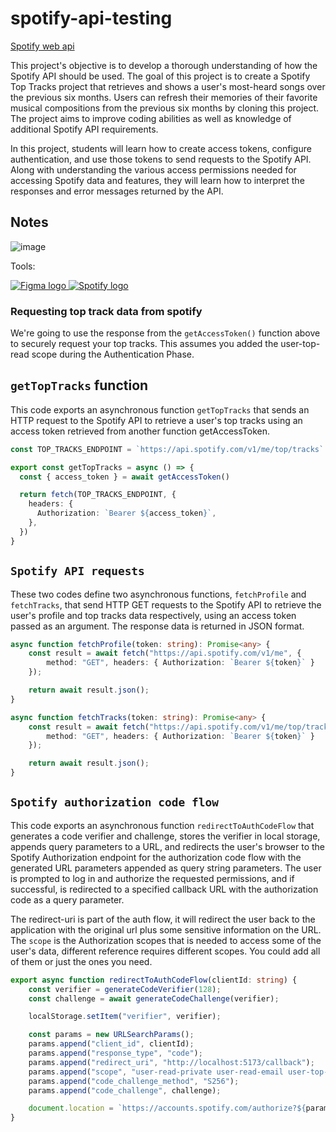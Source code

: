 # spotify-api-testing

[Spotify web api](https://developer.spotify.com/documentation/web-api)

This project's objective is to develop a thorough understanding of how the Spotify API should be used. The goal of this project is to create a Spotify Top Tracks project that retrieves and shows a user's most-heard songs over the previous six months. Users can refresh their memories of their favorite musical compositions from the previous six months by cloning this project. The project aims to improve coding abilities as well as knowledge of additional Spotify API requirements.

In this project, students will learn how to create access tokens, configure authentication, and use those tokens to send requests to the Spotify API. Along with understanding the various access permissions needed for accessing Spotify data and features, they will learn how to interpret the responses and error messages returned by the API.

## Notes
![image](https://user-images.githubusercontent.com/66978846/232624859-5c8a8e89-8648-47fa-8f76-f8ae38ba6494.png)

Tools:

  <a href="">
    <img src="https://img.shields.io/badge/Figma-F24E1E?style=for-the-badge&logo=figma&logoColor=white" alt="Figma logo">
  </a>
  <a href="">
    <img src="https://img.shields.io/badge/Spotify-1ED760?&style=for-the-badge&logo=spotify&logoColor=white" alt="Spotify logo">
  </a>



### Requesting top track data from spotify

We're going to use the response from the `getAccessToken()` function above to securely request your top tracks. This assumes you added the user-top-read scope during the Authentication Phase.

## `getTopTracks` function
This code exports an asynchronous function `getTopTracks` that sends an HTTP request to the Spotify API to retrieve a user's top tracks using an access token retrieved from another function getAccessToken.

```typescript
const TOP_TRACKS_ENDPOINT = `https://api.spotify.com/v1/me/top/tracks`

export const getTopTracks = async () => {
  const { access_token } = await getAccessToken()

  return fetch(TOP_TRACKS_ENDPOINT, {
    headers: {
      Authorization: `Bearer ${access_token}`,
    },
  })
}
```
## `Spotify API requests`
These two codes define two asynchronous functions, `fetchProfile` and `fetchTracks`, that send HTTP GET requests to the Spotify API to retrieve the user's profile and top tracks data respectively, using an access token passed as an argument. The response data is returned in JSON format.

```typescript
async function fetchProfile(token: string): Promise<any> {
    const result = await fetch("https://api.spotify.com/v1/me", {
        method: "GET", headers: { Authorization: `Bearer ${token}` }
    });

    return await result.json();
}

async function fetchTracks(token: string): Promise<any> {
    const result = await fetch("https://api.spotify.com/v1/me/top/tracks", {
        method: "GET", headers: { Authorization: `Bearer ${token}` }
    });

    return await result.json();
}
```
## `Spotify authorization code flow`
This code exports an asynchronous function `redirectToAuthCodeFlow` that generates a code verifier and challenge, stores the verifier in local storage, appends query parameters to a URL, and redirects the user's browser to the Spotify Authorization endpoint for the authorization code flow with the generated URL parameters appended as query string parameters. The user is prompted to log in and authorize the requested permissions, and if successful, is redirected to a specified callback URL with the authorization code as a query parameter.

The redirect-uri is part of the auth flow, it will redirect the user back to the application with the original url plus some sensitive information on the URL. The `scope` is the Authorization scopes that is needed to access some of the user's data, different reference requires different scopes. You could add all of them or just the ones you need. 

```typescript
export async function redirectToAuthCodeFlow(clientId: string) {
    const verifier = generateCodeVerifier(128);
    const challenge = await generateCodeChallenge(verifier);

    localStorage.setItem("verifier", verifier);

    const params = new URLSearchParams();
    params.append("client_id", clientId);
    params.append("response_type", "code");
    params.append("redirect_uri", "http://localhost:5173/callback");
    params.append("scope", "user-read-private user-read-email user-top-read");
    params.append("code_challenge_method", "S256");
    params.append("code_challenge", challenge);

    document.location = `https://accounts.spotify.com/authorize?${params.toString()}`;
}
```
